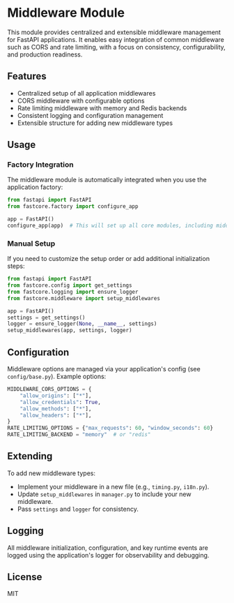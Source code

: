 # Middleware Module

This module provides centralized and extensible middleware management for FastAPI applications. It enables easy integration of common middleware such as CORS and rate limiting, with a focus on consistency, configurability, and production readiness.

## Features
- Centralized setup of all application middlewares
- CORS middleware with configurable options
- Rate limiting middleware with memory and Redis backends
- Consistent logging and configuration management
- Extensible structure for adding new middleware types

## Usage

### Factory Integration
The middleware module is automatically integrated when you use the application factory:

```python
from fastapi import FastAPI
from fastcore.factory import configure_app

app = FastAPI()
configure_app(app)  # This will set up all core modules, including middleware
```

### Manual Setup
If you need to customize the setup order or add additional initialization steps:

```python
from fastapi import FastAPI
from fastcore.config import get_settings
from fastcore.logging import ensure_logger
from fastcore.middleware import setup_middlewares

app = FastAPI()
settings = get_settings()
logger = ensure_logger(None, __name__, settings)
setup_middlewares(app, settings, logger)
```

## Configuration
Middleware options are managed via your application's config (see `config/base.py`). Example options:

```python
MIDDLEWARE_CORS_OPTIONS = {
    "allow_origins": ["*"],
    "allow_credentials": True,
    "allow_methods": ["*"],
    "allow_headers": ["*"],
}
RATE_LIMITING_OPTIONS = {"max_requests": 60, "window_seconds": 60}
RATE_LIMITING_BACKEND = "memory"  # or "redis"
```

## Extending
To add new middleware types:
- Implement your middleware in a new file (e.g., `timing.py`, `i18n.py`).
- Update `setup_middlewares` in `manager.py` to include your new middleware.
- Pass `settings` and `logger` for consistency.

## Logging
All middleware initialization, configuration, and key runtime events are logged using the application's logger for observability and debugging.

## License
MIT
